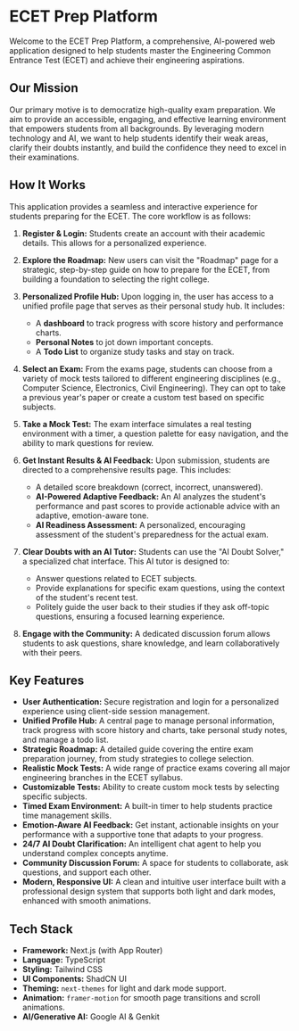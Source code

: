 # ECET Prep Platform

Welcome to the ECET Prep Platform, a comprehensive, AI-powered web application designed to help students master the Engineering Common Entrance Test (ECET) and achieve their engineering aspirations.

## Our Mission

Our primary motive is to democratize high-quality exam preparation. We aim to provide an accessible, engaging, and effective learning environment that empowers students from all backgrounds. By leveraging modern technology and AI, we want to help students identify their weak areas, clarify their doubts instantly, and build the confidence they need to excel in their examinations.

## How It Works

This application provides a seamless and interactive experience for students preparing for the ECET. The core workflow is as follows:

1.  **Register & Login:** Students create an account with their academic details. This allows for a personalized experience.

2.  **Explore the Roadmap:** New users can visit the "Roadmap" page for a strategic, step-by-step guide on how to prepare for the ECET, from building a foundation to selecting the right college.

3.  **Personalized Profile Hub:** Upon logging in, the user has access to a unified profile page that serves as their personal study hub. It includes:
    *   A **dashboard** to track progress with score history and performance charts.
    *   **Personal Notes** to jot down important concepts.
    *   A **Todo List** to organize study tasks and stay on track.

4.  **Select an Exam:** From the exams page, students can choose from a variety of mock tests tailored to different engineering disciplines (e.g., Computer Science, Electronics, Civil Engineering). They can opt to take a previous year's paper or create a custom test based on specific subjects.

5.  **Take a Mock Test:** The exam interface simulates a real testing environment with a timer, a question palette for easy navigation, and the ability to mark questions for review.

6.  **Get Instant Results & AI Feedback:** Upon submission, students are directed to a comprehensive results page. This includes:
    *   A detailed score breakdown (correct, incorrect, unanswered).
    *   **AI-Powered Adaptive Feedback:** An AI analyzes the student's performance and past scores to provide actionable advice with an adaptive, emotion-aware tone.
    *   **AI Readiness Assessment:** A personalized, encouraging assessment of the student's preparedness for the actual exam.

7.  **Clear Doubts with an AI Tutor:** Students can use the "AI Doubt Solver," a specialized chat interface. This AI tutor is designed to:
    *   Answer questions related to ECET subjects.
    *   Provide explanations for specific exam questions, using the context of the student's recent test.
    *   Politely guide the user back to their studies if they ask off-topic questions, ensuring a focused learning experience.

8. **Engage with the Community:** A dedicated discussion forum allows students to ask questions, share knowledge, and learn collaboratively with their peers.

## Key Features

-   **User Authentication:** Secure registration and login for a personalized experience using client-side session management.
-   **Unified Profile Hub:** A central page to manage personal information, track progress with score history and charts, take personal study notes, and manage a todo list.
-   **Strategic Roadmap:** A detailed guide covering the entire exam preparation journey, from study strategies to college selection.
-   **Realistic Mock Tests:** A wide range of practice exams covering all major engineering branches in the ECET syllabus.
-   **Customizable Tests:** Ability to create custom mock tests by selecting specific subjects.
-   **Timed Exam Environment:** A built-in timer to help students practice time management skills.
-   **Emotion-Aware AI Feedback:** Get instant, actionable insights on your performance with a supportive tone that adapts to your progress.
-   **24/7 AI Doubt Clarification:** An intelligent chat agent to help you understand complex concepts anytime.
-   **Community Discussion Forum:** A space for students to collaborate, ask questions, and support each other.
-   **Modern, Responsive UI:** A clean and intuitive user interface built with a professional design system that supports both light and dark modes, enhanced with smooth animations.

## Tech Stack

-   **Framework:** Next.js (with App Router)
-   **Language:** TypeScript
-   **Styling:** Tailwind CSS
-   **UI Components:** ShadCN UI
-   **Theming:** `next-themes` for light and dark mode support.
-   **Animation:** `framer-motion` for smooth page transitions and scroll animations.
-   **AI/Generative AI:** Google AI & Genkit
